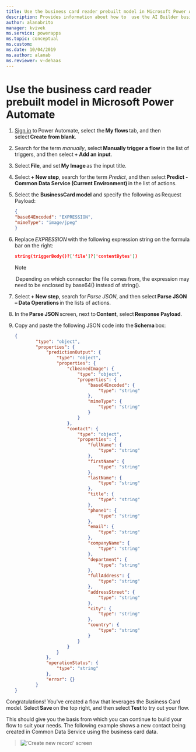 ```yaml
---
title: Use the business card reader prebuilt model in Microsoft Power Automate - AI Builder | Microsoft Docs
description: Provides information about how to  use the AI Builder business card reader prebuilt model in Power Automate
author: alanabrito
manager: kvivek
ms.service: powerapps
ms.topic: conceptual
ms.custom: 
ms.date: 10/04/2019
ms.author: alanab
ms.reviewer: v-dehaas
---
```



# Use the business card reader prebuilt model in Microsoft Power Automate

1. [Sign in](https://flow.microsoft.com/signin) to Power Automate, select the **My flows** tab, and then select **Create from blank**.
1. Search for the term *manually*, select **Manually trigger a flow** in the list of triggers, and then select **+ Add an input**.
1. Select **File**, and set **My Image** as the input title.
1. Select **+ New step**, search for the term *Predict*, and then select **Predict - Common Data Service (Current Environment)** in the list of actions.

5. Select the **BusinessCard model** and specify the following as Request Payload:

    ```json
    { 
    "base64Encoded": "EXPRESSION", 
    "mimeType": "image/jpeg" 
    }
    ```
6. Replace *EXPRESSION* with the following expression string on the formula bar on the right: 

    ```json
    string(triggerBody()?['file']?['contentBytes'])
    ```
    > [!NOTE]
    >  Depending on which connector the file comes from, the expression may need to be enclosed by base64() instead of string().
7. Select **+ New step**, search for *Parse JSON*, and then select **Parse JSON – Data Operations** in the lists of actions.
8. In the **Parse JSON** screen, next to **Content**, select **Response Payload**.
9. Copy and paste the following JSON code into the **Schema** box:

    ```json
    { 
            "type": "object", 
            "properties": { 
                "predictionOutput": { 
                    "type": "object", 
                    "properties": { 
                        "clbeanedImage": { 
                            "type": "object", 
                            "properties": { 
                                "base64Encoded": { 
                                    "type": "string" 
                                }, 
                                "mimeType": { 
                                    "type": "string" 
                                } 
                            } 
                        }, 
                        "contact": { 
                            "type": "object", 
                            "properties": { 
                                "fullName": { 
                                    "type": "string" 
                                }, 
                                "firstName": { 
                                    "type": "string" 
                                }, 
                                "lastName": { 
                                    "type": "string" 
                                }, 
                                "title": { 
                                    "type": "string" 
                                }, 
                                "phone1": { 
                                    "type": "string" 
                                }, 
                                "email": { 
                                    "type": "string" 
                                }, 
                                "companyName": { 
                                    "type": "string" 
                                }, 
                                "department": { 
                                    "type": "string" 
                                }, 
                                "fullAddress": { 
                                    "type": "string" 
                                }, 
                                "addressStreet": { 
                                    "type": "string" 
                                }, 
                                "city": { 
                                    "type": "string" 
                                }, 
                                "country": { 
                                    "type": "string" 
                                } 
                            } 
                        } 
                    } 
                }, 
                "operationStatus": { 
                    "type": "string" 
                }, 
                "error": {} 
            } 
   }

   ```
Congratulations! You've created a flow that leverages the Business Card model. Select **Save** on the top right, and then select **Test** to try out your flow.

This should give you the basis from which you can continue to build your flow to suit your needs. The following example shows a new contact being created in Common Data Service using the business card data.

   > !['Create new record' screen](media/flow-create-record.png "'Create new record' screen")

